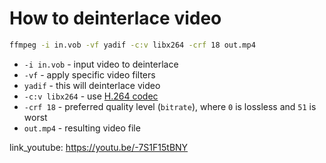 # How to deinterlace video

```bash
ffmpeg -i in.vob -vf yadif -c:v libx264 -crf 18 out.mp4
```

- `-i in.vob` - input video to deinterlace
- `-vf` - apply specific video filters
- `yadif` - this will deinterlace video
- `-c:v libx264` - use [H.264 codec](/ffmpeg/using-crf-with-h264-codec)
- `-crf 18` - preferred quality level (`bitrate`), where `0` is lossless and `51` is worst
- `out.mp4` - resulting video file


link_youtube: https://youtu.be/-7S1F15tBNY
